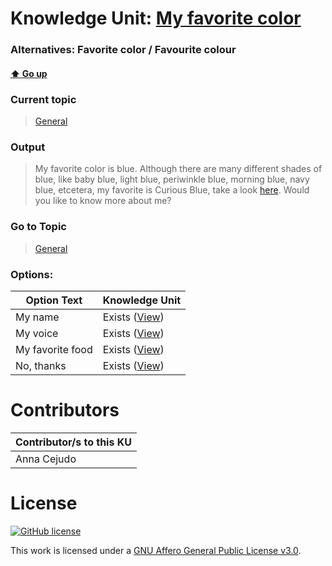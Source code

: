 # Knowledge Unit: [My favorite color](../../knowledge_units/general/my-favorite-color.md)
### Alternatives:   Favorite color   /  Favourite colour 
#### [:arrow_up: Go up](../../topics/general.md)
### Current topic
> [General](../../topics/general.md)
### Output
> My favorite color is blue. Although there are many different shades of blue, like baby blue, light blue, periwinkle blue, morning blue, navy blue, etcetera, my favorite is Curious Blue, take a look [here](https://abouts.co/color/30a4d7). Would you like to know more about me?
### Go to Topic
> [General](../../topics/general.md)

### Options: 

| Option Text | Knowledge Unit |
| - | - |  
| My name  |  Exists ([View](../../knowledge_units/general/my-name.md))  |  
| My voice  |  Exists ([View](../../knowledge_units/general/my-voice.md))  |  
| My favorite food  |  Exists ([View](../../knowledge_units/general/my-favorite-food.md))  |  
| No, thanks  |  Exists ([View](../../knowledge_units/general/no-thanks.md))  | 

# Contributors

| Contributor/s to this KU |
| - | 
| Anna Cejudo |

# License
[![GitHub license](https://img.shields.io/github/license/inbrainz/cerebro)](https://github.com/inbrainz/cerebro/blob/master/LICENSE)

This work is licensed under a [GNU Affero General Public License v3.0](https://www.gnu.org/licenses/agpl-3.0.txt).